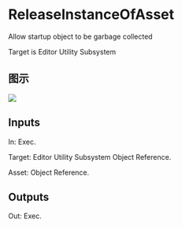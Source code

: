 # ReleaseInstanceOfAsset

Allow startup object to be garbage collected

Target is Editor Utility Subsystem

## 图示

![]($-20221218-18422651.png)

## Inputs

In: Exec.

Target: Editor Utility Subsystem Object Reference.

Asset: Object Reference.  

## Outputs

Out: Exec.

